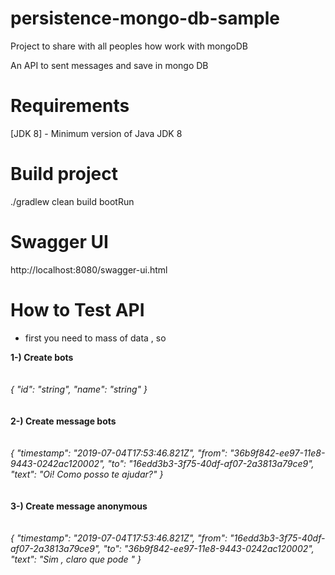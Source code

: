 # persistence-mongo-db-sample
Project to share with all peoples how work with mongoDB

An API to sent messages and save in mongo DB 


# Requirements
[JDK 8] - Minimum version of Java JDK 8


# Build project

./gradlew clean build bootRun

# Swagger UI

http://localhost:8080/swagger-ui.html

# How to Test API 

* first you need to mass of data , so

<b>
1-) Create bots 
</b>
</br>
</br>
</br>
  
<i>
{
  "id": "string",
  "name": "string"
}
 </i>
 </br>
 </br>
 </br>


<b>
2-) Create message bots 
</b>
</br>
</br>
</br>
<i>
{
  "timestamp": "2019-07-04T17:53:46.821Z",
 "from": "36b9f842-ee97-11e8-9443-0242ac120002",
 "to": "16edd3b3-3f75-40df-af07-2a3813a79ce9",
 "text": "Oi! Como posso te ajudar?"
}
</i>
</br>
</br>
</br>

<b>
3-) Create message anonymous
</b>
</br>
</br>
</br>
<i>
{
  "timestamp": "2019-07-04T17:53:46.821Z",
 "from": "16edd3b3-3f75-40df-af07-2a3813a79ce9",
 "to": "36b9f842-ee97-11e8-9443-0242ac120002",
 "text": "Sim , claro que pode "
}
</i>





